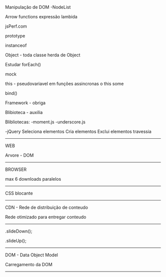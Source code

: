 Manipulação de DOM
-NodeList

Arrow functions
expressão lambida

jsPerf.com

prototype

instanceof 

Object - toda classe herda de Object

Estudar forEach()

mock

this - pseudovariavel
em funções assincronas o this some

bind()


Framework - obriga

Blibioteca - auxilia 

Blibliotecas: 
-moment.js
-underscore.js

-jQuery
Seleciona elementos
Cria elementos
Exclui elementos
travessia

----------

WEB

Arvore - DOM

----------

BROWSER

max 6 downloads paralelos

----------

CSS 
blocante

----------

CDN - Rede de distribuição de conteudo

Rede otimizado para entregar conteudo

----------

.slideDown();

.slideUp();

----------

DOM - Data Object Model 

Carregamento da DOM

----------